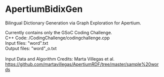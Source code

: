# ApertiumBidixGen

Bilingual Dictionary Generation via Graph Exploration for Apertium.

Currently contains only the GSoC Coding Challenge.<br>
C++ Code: /CodingChallenge/codingchallenge.cpp<br>
Input files: "word".txt<br>
Output files: "word"_o.txt<br>
<br>
Input Data and Algorithm Credits: Marta Villegas et al. <br>
https://github.com/martavillegas/ApertiumRDF/tree/master/sample%20words
